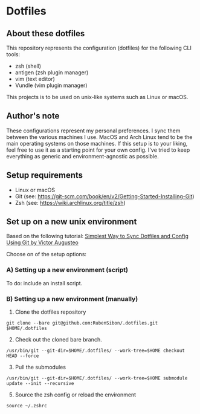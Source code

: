 # Dotfiles

## About these dotfiles

This repository represents the configuration (dotfiles) for the following CLI tools:

- zsh (shell)
- antigen (zsh plugin manager)
- vim (text editor)
- Vundle (vim plugin manager)

This projects is to be used on unix-like systems such as Linux or macOS.

## Author's note

These configurations represent my personal preferences. I sync them between the various machines I use. MacOS and Arch Linux tend to be the main operating systems on those machines. If this setup is to your liking, feel free to use it as a starting point for your own config. I've tried to keep everything as generic and environment-agnostic as possible.

## Setup requirements

- Linux or macOS
- Git (see: https://git-scm.com/book/en/v2/Getting-Started-Installing-Git)
- Zsh (see: https://wiki.archlinux.org/title/zsh)

## Set up on a new unix environment

Based on the following tutorial: [Simplest Way to Sync Dotfiles and Config Using Git by Victor Augusteo](https://medium.com/@augusteo/simplest-way-to-sync-dotfiles-and-config-using-git-14051af8703a)

Choose on of the setup options:

### A) Setting up a new environment (script)

To do: include an install script.

### B) Setting up a new environment (manually)

1. Clone the dotfiles repository

`git clone --bare git@github.com:RubenSibon/.dotfiles.git $HOME/.dotfiles`

2. Check out the cloned bare branch.

`/usr/bin/git --git-dir=$HOME/.dotfiles/ --work-tree=$HOME checkout HEAD --force`

3. Pull the submodules

`/usr/bin/git --git-dir=$HOME/.dotfiles/ --work-tree=$HOME submodule update --init --recursive`

5. Source the zsh config or reload the environment

`source ~/.zshrc`
